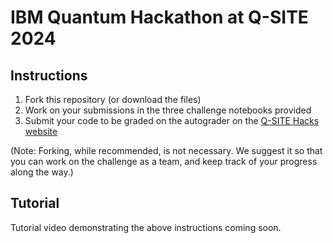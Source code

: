 # IBM Quantum Hackathon at Q-SITE 2024

## Instructions
1. Fork this repository (or download the files)
2. Work on your submissions in the three challenge notebooks provided
3. Submit your code to be graded on the autograder on the [Q-SITE Hacks website](qsitehacks.ca)

(Note: Forking, while recommended, is not necessary. We suggest it so that you can work on the challenge as a team, and keep track of your progress along the way.)

## Tutorial
Tutorial video demonstrating the above instructions coming soon.
